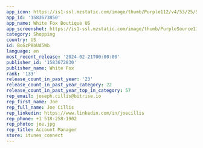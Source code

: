 ```yaml
---
app_icon: https://is1-ssl.mzstatic.com/image/thumb/Purple112/v4/53/25/5a/53255a41-5030-6aa2-3bf2-fdac12e69bbd/AppIcon-0-0-1x_U007emarketing-0-10-0-85-220.png/1024x1024bb.png
app_id: '1583673850'
app_name: White Fox Boutique US
app_screenshot: https://is1-ssl.mzstatic.com/image/thumb/PurpleSource116/v4/13/b3/01/13b301a1-f2c6-730e-e5e1-02456ab1785b/c852b037-521d-4739-9370-5bf6e31e3d5b_IPHONE_6.5_1.jpg/1242x2688bb.png
category: Shopping
country: US
id: BoGzP8bUd5Wb
language: en
most_recent_release: '2024-02-21T00:00:00'
publisher_id: '1583672830'
publisher_name: White Fox
rank: '133'
release_count_in_past_year: '23'
release_count_in_past_year_category: 22
release_count_in_past_year_top_in_category: 57
rep_email: joseph.cillis@bitrise.io
rep_first_name: Joe
rep_full_name: Joe Cillis
rep_linkedin: https://www.linkedin.com/in/joecillis
rep_phone: +1 518-258-1902
rep_photo: joe.jpg
rep_title: Account Manager
store: itunes_connect
---
```

